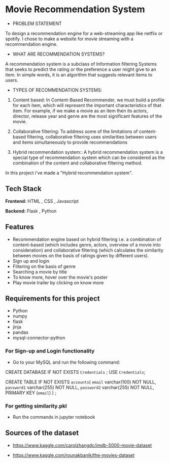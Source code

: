 
# Movie Recommendation System

- PROBLEM STATEMENT

To design a recommendation engine for a web-streaming app like netflix or spotify. I chose to make a website for movie streaming with a recommendation engine.

- WHAT ARE RECOMMENDATION SYSTEMS? 

A recommendation system is a subclass of Information filtering Systems that seeks to predict the rating or the preference a user might give to an item. In simple words, it is an algorithm that suggests relevant items to users. 

- TYPES OF RECOMMENDATION SYSTEMS: 
 
1)	Content based: 
In Content-Based Recommender, we must build a profile for each item, which will represent the important characteristics of that item. For example, if we make a movie as an item then its actors, director, release year and genre are the most significant features of the movie. 

2)	Collaborative filtering: 
To address some of the limitations of content-based filtering, collaborative filtering uses similarities between users and items simultaneously to provide recommendations

2)	Hybrid recommendation system:: 
A hybrid recommendation system is a special type of recommendation system which can be considered as the combination of the content and collaborative filtering method.

In this project i've made a "Hybrid recommendation system".


## Tech Stack

**Frontend:** HTML , CSS , Javascript 

**Backend:** Flask , Python


## Features

- Recommendation engine based on hybrid filtering i.e. a combination of content-based (which includes genre, actors, overview of a movie into consideration) and collaborative filtering (which calculates the similarity between movies on the basis of ratings given by different users).
- Sign up and login
- Filtering on the basis of genre
- Searching a movie by title
- To know more, hover over the movie's poster
- Play movie trailer by clicking on know more

## Requirements for this project

- Python
- numpy
- flask
- jinja
- pandas
- mysql-connector-python

### For Sign-up and Login functionality
 - Go to your MySQL and run the following command:
  
  
CREATE DATABASE IF NOT EXISTS `Credentials` ;
USE `Credentials`;

CREATE TABLE IF NOT EXISTS `accounts`(
    `email` varchar(100) NOT NULL,
    `password1` varchar(255) NOT NULL,
    `password2` varchar(255) NOT NULL,
    PRIMARY KEY (`email`)
) ;

### For getting similarity.pkl 
- Run the commands in jupyter notebook

## Sources of the dataset

- https://www.kaggle.com/carolzhangdc/imdb-5000-movie-dataset

- https://www.kaggle.com/rounakbanik/the-movies-dataset
